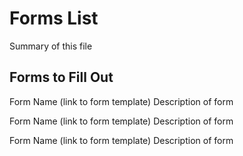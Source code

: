 # Forms List
Summary of this file


## Forms to Fill Out

Form Name (link to form template) 
Description of form 

Form Name (link to form template) 
Description of form 

Form Name (link to form template) 
Description of form 